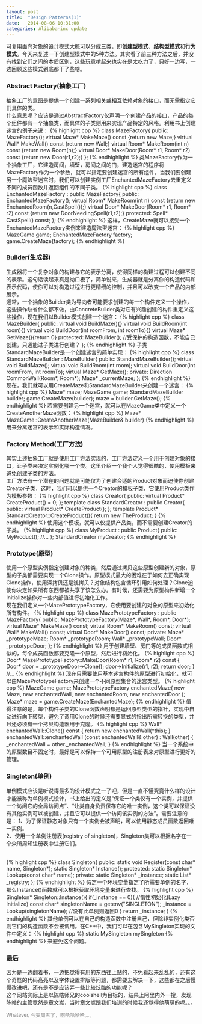 ```yaml
---
layout: post
title:  "Design Patterns(1)"
date:   2014-08-06 10:31:00
categories: Alibaba-inc update
---
```

<p>
可复用面向对象的设计模式大概可以分成三类，即<b>创建型模式</b>、<b>结构型模式</b>和<b>行为模式</b>。今天来复述一下创建型模式中的5种方法。其实看了前三种方法之后，并没有找到它们之间的本质区别，这些玩意啃起来也实在是太吃力了，只好一边写，一边回顾这些模式到底都干了些啥。
</p>
<h3>Abstract Factory(抽象工厂)</h3>
<p>
抽象工厂的意图是提供一个创建一系列相关或相互依赖对象的接口，而无需指定它们具体的类。<br>
什么意思呢？应该是通过AbstractFactory仅声明一个创建产品的接口，产品的每个组件都有一个抽象类，而具体的子类则用来实现产品特定的风格。利用书上创建迷宫的例子来说：
{% highlight cpp %}
class MazeFactory{
public:
  MazeFactory();
  virtual Maze* MakeMaze() const
    {return new Maze;}
  virtual Wall* MakeWall() const
    {return new Wall;}
  virtual Room* MakeRoom(int n) const
    {return new Room(n);}
  virtual Door* MakeDoor(Room* r1, Room* r2) const
    {return new Door(r1,r2);}
};
{% endhighlight %}
类MazeFactory作为一个抽象工厂，它建造房间，墙壁，房间之间的门，建造迷宫的程序将MazeFactory作为一个参数，就可以指定要创建迷宫的所有组件。当我们要创建另一个魔法型迷宫时，我们可以创建实例工厂EnchantedMazeFactory去重定义不同的成员函数并返回组件的不同子类。
{% highlight cpp %}
class EnchantedMazeFactory : public MazeFactory{
public:
  EnchantedMazeFactory();
  virtual Room* MakeRoom(int n) const
    {return new EnchantedRoom(n,CastSpell());}
  virtual Door* MakeDoor(Room* r1, Room* r2) const
    {return new DoorNeedingSpell(r1,r2);}
protected:
  Spell* CastSpell() const;
};
{% endhighlight %}
这样，CreateMaze就可以接受一个EnchantedMazeFactory实例来建造魔法型迷宫：
{% highlight cpp %}
MazeGame game;
EnchantedMazeFactory factory;
game.CreateMaze(factory);
{% endhighlight %}
</p>
<h3>Builder(生成器)</h3>
<p>
生成器将一个复杂对象的构建与它的表示分离，使得同样的构建过程可以创建不同的表示。这句话读起来真是拗口极了，简单说来，生成器就是分离你的构造代码和表示代码，使你可以对构造过程进行更精细的控制，并且可以改变一个产品的内部展示。<br>
通常，一个抽象的Builder类为导向者可能要求创建的每一个构件定义一个操作，这些操作缺省什么都不做，由ConcreteBuilder类对它有兴趣创建的构件重定义这些操作，现在我们以Builder模式创建一个迷宫：
{% highlight cpp %}
class MazeBuilder{
public:
  virtual void BuildMaze(){}
  virtual void BuildRoom(int room){}
  virtual void BuildDoor(int roomFrom, int roomTo){}
  virtual Maze* GetMaze(){return 0}
protected:
  MazeBuilder(); 
  //受保护的构造函数，不能自己创建，只通能过子类进行创建？
};
{% endhighlight %}
子类StandardMazeBuilder是一个创建迷宫的简单实现：
{% highlight cpp %}
class StandardMazeBuilder : MazeBuilder{
public:
  StandardMazeBuilder();
  virtual void BuildMaze();
  virtual void BuildRoom(int room);
  virtual void BuildDoor(int roomFrom, int roomTo);
  virtual Maze* GetMaze();
private:
  Direction CommonWall(Room*, Room*);
  Maze* _currentMaze;
};
{% endhighlight %}
现在，我们就可以用CreateMaze和StandardMazeBuilder来创建一个迷宫：
{% highlight cpp %}
Maze* maze;
MazeGame game;
StandardMazeBuilder builder;
game.CreateMaze(builder);
maze = builder.GetMaze();
{% endhighlight %}
若需要创建另一个迷宫，就可以在MazeGame类中定义一个CreateAnotherMaze函数：
{% highlight cpp %}
Maze* MazeGame::CreateAnotherMaze(MazeBuilder& builder)
{% endhighlight %}
用来分离迷宫的表示和实际构造情况。
</p>
<h3>Factory Method(工厂方法)</h3>
<p>
其实上述抽象工厂就是使用工厂方法实现的，工厂方法定义一个用于创建对象的接口，让子类来决定实例化哪一个类。这里介绍一个我个人觉得很酷的，使用模板来避免创建子类的方法。<br>
工厂方法有一个潜在的问题就是可能仅为了创建合适的Product对象而迫使你创建Creator子类，这时，我们可以提供一个Creator的模板子类，它使用Product类作为模板参数：
{% highlight cpp %}
class Creator{
  public:
    virtual Product* CreateProduct() = 0;
};
template<class TheProduct>
class StandardCreator : public Creator{
public:
  virtual Product* CreateProduct();
};
template<class TheProduct>
Product* StandardCreator<TheProduct>::CreateProduct(){
  return new TheProduct;
}
{% endhighlight %}
使用这个模板，就可以仅提供产品类，而不需要创建Creator的子类。
{% highlight cpp %}
class MyProduct : public Product{
public:
  MyProduct();
  //...
};
StandardCreator<MyProduct> myCreator;
{% endhighlight %}
</p>
<h3>Prototype(原型)</h3>
<p>
使用一个原型实例指定创建对象的种类，然后通过拷贝这些原型创建新的对象，原型的子类都需要实现一个Clone操作。原型模式最大的困难在于如何去正确实现Clone操作，使用深拷贝还是浅拷贝？对象结构包含循环引用如何处理？Clone迫使你决定如果所有东西都被共享了该怎么办。有时候，还需要为原型构件新增一个Initialize操作对一些内部值进行初始化工作。<br>
现在我们定义一个MazePrototypeFactory，它使用要创建的对象的原型来初始化所有构件。
{% highlight cpp %}
class MazePrototypeFactory : public MazeFactory{
public:
  MazePrototypeFactory(Maze*, Wall*, Room*, Door*);
  virtual Maze* MakeMaze() const;
  virtual Room* MakeRoom() const;
  virtual Wall* MakeWall() const;
  virtual Door* MakeDoor() const;
private:
  Maze* _prototypeMaze;
  Room* _prototypeRoom;
  Wall* _prototypeWall;
  Door* _prototypeDoor;
};
{% endhighlight %}
用于创建墙壁、房门等的成员函数式相似的，每个成员函数都要克隆一个原型，然后进行初始化。
{% highlight cpp %}
Door* MazePrototypeFactory::MakeDoor(Room* r1, Room* r2) const {
  Door* door = _prototypeDoor->Clone();
  door->Initialize(r1, r2);
  return door;
}
//...
{% endhighlight %}
现在只需要使用基本迷宫构件的原型进行初始化，就可以由MazePrototypeFactory来创建一个不同原型集合的迷宫类型。
{% highlight cpp %}
MazeGame game;
MazePrototypeFactory enchantedMaze(
  new Maze, new enchantedWall, new enchantedRoom, new enchantedDoor
  );
Maze* maze = game.CreateMaze(EnchantedMaze);
{% endhighlight %}
值得注意的是，每个构件子类的Clone函数声明都是返回原型类型的指针，实现中自动进行向下转型，避免了调用Clone的时候还需要显式的指出所需转换的类型，并且还必须有一个拷贝构造器用于克隆。
{% highlight cpp %}
Wall* enchantedWall::Clone() const {
  return new enchantedWall(*this);
}
enchantedWall::enchantedWall (const enchantedWall& other) : Wall(other) {
  _enchantedWall = other._enchantedWall;
}
{% endhighlight %}
当一个系统中的原型数目不固定时，最好是可以保持一个可用原型的注册表来对原型进行更好的管理。
</p>
<h3>Singleton(单例)</h3>
<p>
单例模式应该是听说得最多的设计模式之一了吧，但是一直不懂究竟什么样的设计才能被称为单例模式设计，书上给出的定义是“保证一个类仅有一个实例，并提供一个访问它的全局访问点”、“让类自身负责保存它的唯一实例，这个类可以保证没有其他实例可以被创建，并且它可以提供一个访问该实例的方法”。需要注意的是：
<table border="0">
  <tr>1、为了保证静态对象只有一个实例会被声明，可以使用静态成员函数返回唯一实例。</tr><br>
  <tr>2、使用一个单例注册表(registry of singleton)，Singleton类可以根据名字在一个众所周知注册表中注册它们。</tr>
</table>
{% highlight cpp %}
class Singleton{
public:
  static void Register(const char* name, Singleton*);
  static Singleton* Instance();
protected:
  static Singleton* Lookup(const char* name);
private:
  static Singleton* _instance;
  static List<NameSingletonPair>* _registry;
};
{% endhighlight %}
假定一个环境变量指定了所需要单例的名字，那么Instance()函数就可以根据获取环境变量来进行查找。
{% highlight cpp %}
Singleton* Singleton::Instance(){
  if(_instance == 0){ //惰性初始化(Lazy Initialize)
    const char* singletonName = getenv("SINGLETON");
	_instance = Lookup(singletonName);
	//没有此单例则返回0
  }
  return _instance;
}
{% endhighlight %}
其他单例可以在自己的构造函数中注册自己，但除非实例化类否则它们的构造函数不会被调用。在C++中，我们可以在包含MySingleton实现的文件中定义：
{% highlight cpp %}
static MySingleton mySingleton
{% endhighlight %}
来避免这个问题。
</p>
<h3>最后</h3>
<p>
因为是一边翻着书，一边把觉得有用的东西往上贴的，不免看起来乱乱的，还有这个奇怪的代码高亮以及字体设置排版等问题，都需要去解决一下，这些都在之后慢慢改进吧，还有是不是应该弄一些比较炫酷的功能呢？<br>
这个网站实际上是以陈皓师兄的coolshell为目标的，结果上阿里内外一搜，发现陈皓的主管竟然是章文嵩，当时章文嵩跟我们培训的时候我还觉得他萌萌的呢。。。
</p>
<font size="2" color="grey">Whatever, 今天周五了，啊哈哈哈哈。。。</font>







